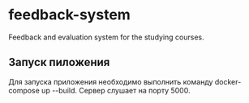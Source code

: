 # feedback-system
Feedback and evaluation system for the studying courses.

## Запуск пиложения

Для запуска приложения необходимо выполнить команду docker-compose up --build. Сервер слушает на порту 5000. 
